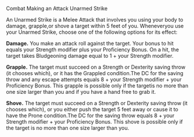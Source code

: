 Combat
Making an Attack
Unarmed Strike
<p>
  An Unarmed Strike is a Melee Attack that involves you using your body to damage, grapple,or shove a target within 5 feet of you. Wheneveryou use your Unarmed Strike, choose one of the following options for its effect:
</p>
<p>
  <strong>Damage.</strong> You make an attack roll against the target. Your bonus to hit equals your Strength modifier plus your Proficiency Bonus. On a hit, the target takes Bludgeoning damage equal to 1 + your Strength modifier.
</p>
<p>
  <strong>Grapple.</strong> The target must succeed on a Strength or Dexterity saving throw (it chooses which), or it has the Grappled condition.The DC for the saving throw and any escape attempts equals 8 + your Strength modifier + your Proficiency Bonus. This grapple is possible only if the targetis no more than one size larger than you and if you have a hand free to grab it.
</p>
<p>
  <strong>Shove.</strong> The target must succeed on a Strength or Dexterity saving throw (it chooses which), or you either push the target 5 feet away or cause it to have the Prone condition.The DC for the saving throw equals 8 + your Strength modifier + your Proficiency Bonus. This shove is possible only if the target is no more than one size larger than you.
</p>
